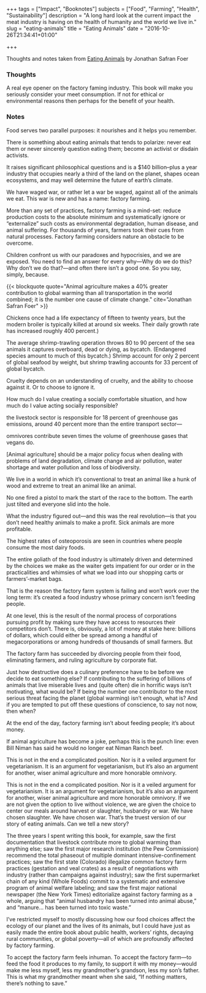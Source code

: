 +++
tags = ["Impact", "Booknotes"]
subjects = ["Food", "Farming", "Health", "Sustainability"]
description = "A long hard look at the current impact the meat industry is having on the health of humanity and the world we live in."
slug = "eating-animals"
title = "Eating Animals"
date = "2016-10-26T21:34:41+01:00"

+++

Thoughts and notes taken from [Eating Animals](https://www.goodreads.com/book/show/6604712-eating-animals?from_search=true) by Jonathan Safran Foer

### Thoughts

A real eye opener on the factory faming industry. This book will make you seriously consider your meet consumption. If not for ethical or environmental reasons then perhaps for the benefit of your health.

### Notes

Food serves two parallel purposes: it nourishes and it helps you remember.


There is something about eating animals that tends to polarize: never eat them or never sincerely question eating them; become an activist or disdain activists.


It raises significant philosophical questions and is a $140 billion–plus a year industry that occupies nearly a third of the land on the planet, shapes ocean ecosystems, and may well determine the future of earth’s climate.


We have waged war, or rather let a war be waged, against all of the animals we eat. This war is new and has a name: factory farming.


More than any set of practices, factory farming is a mind-set: reduce production costs to the absolute minimum and systematically ignore or “externalize” such costs as environmental degradation, human disease, and animal suffering. For thousands of years, farmers took their cues from natural processes. Factory farming considers nature an obstacle to be overcome.


Children confront us with our paradoxes and hypocrisies, and we are exposed. You need to find an answer for every why—Why do we do this? Why don’t we do that?—and often there isn’t a good one. So you say, simply, because.

{{< blockquote quote="Animal agriculture makes a 40% greater contribution to global warming than all transportation in the world combined; it is the number one cause of climate change." cite="Jonathan Safran Foer" >}}



Chickens once had a life expectancy of fifteen to twenty years, but the modern broiler is typically killed at around six weeks. Their daily growth rate has increased roughly 400 percent.)


The average shrimp-trawling operation throws 80 to 90 percent of the sea animals it captures overboard, dead or dying, as bycatch. (Endangered species amount to much of this bycatch.) Shrimp account for only 2 percent of global seafood by weight, but shrimp trawling accounts for 33 percent of global bycatch.


Cruelty depends on an understanding of cruelty, and the ability to choose against it. Or to choose to ignore it.


How much do I value creating a socially comfortable situation, and how much do I value acting socially responsible?


the livestock sector is responsible for 18 percent of greenhouse gas emissions, around 40 percent more than the entire transport sector—


omnivores contribute seven times the volume of greenhouse gases that vegans do.


[Animal agriculture] should be a major policy focus when dealing with problems of land degradation, climate change and air pollution, water shortage and water pollution and loss of biodiversity.


We live in a world in which it’s conventional to treat an animal like a hunk of wood and extreme to treat an animal like an animal.


No one fired a pistol to mark the start of the race to the bottom. The earth just tilted and everyone slid into the hole.


What the industry figured out—and this was the real revolution—is that you don’t need healthy animals to make a profit. Sick animals are more profitable.


The highest rates of osteoporosis are seen in countries where people consume the most dairy foods.


The entire goliath of the food industry is ultimately driven and determined by the choices we make as the waiter gets impatient for our order or in the practicalities and whimsies of what we load into our shopping carts or farmers’-market bags.


That is the reason the factory farm system is failing and won’t work over the long term: it’s created a food industry whose primary concern isn’t feeding people.


At one level, this is the result of the normal process of corporations pursuing profit by making sure they have access to resources their competitors don’t. There is, obviously, a lot of money at stake here: billions of dollars, which could either be spread among a handful of megacorporations or among hundreds of thousands of small farmers. But


The factory farm has succeeded by divorcing people from their food, eliminating farmers, and ruling agriculture by corporate fiat.


Just how destructive does a culinary preference have to be before we decide to eat something else? If contributing to the suffering of billions of animals that live miserable lives and (quite often) die in horrific ways isn’t motivating, what would be? If being the number one contributor to the most serious threat facing the planet (global warming) isn’t enough, what is? And if you are tempted to put off these questions of conscience, to say not now, then when?


At the end of the day, factory farming isn’t about feeding people; it’s about money.


If animal agriculture has become a joke, perhaps this is the punch line: even Bill Niman has said he would no longer eat Niman Ranch beef.


This is not in the end a complicated position. Nor is it a veiled argument for vegetarianism. It is an argument for vegetarianism, but it’s also an argument for another, wiser animal agriculture and more honorable omnivory.


This is not in the end a complicated position. Nor is it a veiled argument for vegetarianism. It is an argument for vegetarianism, but it’s also an argument for another, wiser animal agriculture and more honorable omnivory. If we are not given the option to live without violence, we are given the choice to center our meals around harvest or slaughter, husbandry or war. We have chosen slaughter. We have chosen war. That’s the truest version of our story of eating animals. Can we tell a new story?


The three years I spent writing this book, for example, saw the first documentation that livestock contribute more to global warming than anything else; saw the first major research institution (the Pew Commission) recommend the total phaseout of multiple dominant intensive-confinement practices; saw the first state (Colorado) illegalize common factory farm practices (gestation and veal crates) as a result of negotiations with industry (rather than campaigns against industry); saw the first supermarket chain of any kind (Whole Foods) commit to a systematic and extensive program of animal welfare labeling; and saw the first major national newspaper (the New York Times) editorialize against factory farming as a whole, arguing that “animal husbandry has been turned into animal abuse,” and “manure… has been turned into toxic waste.”


I’ve restricted myself to mostly discussing how our food choices affect the ecology of our planet and the lives of its animals, but I could have just as easily made the entire book about public health, workers’ rights, decaying rural communities, or global poverty—all of which are profoundly affected by factory farming.


To accept the factory farm feels inhuman. To accept the factory farm—to feed the food it produces to my family, to support it with my money—would make me less myself, less my grandmother’s grandson, less my son’s father. This is what my grandmother meant when she said, “If nothing matters, there’s nothing to save.”
